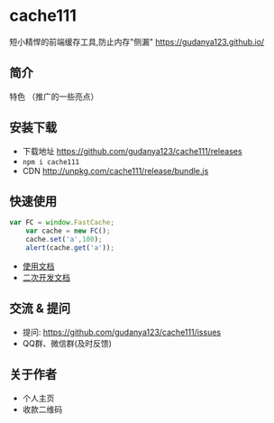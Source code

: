 # cache111

短小精悍的前端缓存工具,防止内存"侧漏" https://gudanya123.github.io/

## 简介

特色 （推广的一些亮点）

## 安装下载

- 下载地址 https://github.com/gudanya123/cache111/releases
- `npm i cache111`
- CDN http://unpkg.com/cache111/release/bundle.js
## 快速使用

```js
var FC = window.FastCache;
    var cache = new FC();
    cache.set('a',100);
    alert(cache.get('a'));
```

- [使用文档](./doc/use/README.md)
- [二次开发文档](./doc/dev/README.md)

## 交流 & 提问

- 提问: https://github.com/gudanya123/cache111/issues
- QQ群、微信群(及时反馈)

## 关于作者

- 个人主页
- 收款二维码

